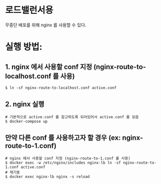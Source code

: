 # 로드밸런서용
무중단 배포를 위해 nginx 를 사용할 수 있다.


# 실행 방법:
## 1. nginx 에서 사용할 conf 지정 (nginx-route-to-localhost.conf 를 사용)
```
$ ln -sf nginx-route-to-localhost.conf active.conf
```
## 2. nginx 실행
```
# 기본적으로 active.conf 를 참고하도록 되어있어서 active.conf 를 읽음
$ docker-compose up
```

##  만약 다른 conf 를 사용하고자 할 경우 (ex: nginx-route-to-1.conf)
```
# nginx 에서 사용할 conf 지정 (nginx-route-to-1.conf 를 사용)
$ docker exec -w /etc/nginx/includes nginx-lb ln -sf nginx-route-to-1.conf active.conf
# 재기동
$ docker exec nginx-lb nginx -s reload
```
